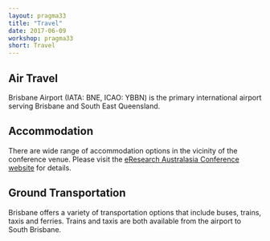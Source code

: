 ```yaml
---
layout: pragma33
title: "Travel"
date: 2017-06-09
workshop: pragma33
short: Travel
---
```


## Air Travel

Brisbane Airport (IATA: BNE, ICAO: YBBN) is the primary international airport
serving Brisbane and South East Queensland. 

## Accommodation
There are wide range of accommodation options in the vicinity of the conference venue. Please visit the [eResearch Australasia Conference website](https://conference.eresearch.edu.au/2017-accommodation-brisbane/) for details.

## Ground Transportation
Brisbane offers a variety of transportation options that  include buses, trains, taxis and ferries. Trains and taxis are both available from the airport to South Brisbane.  
  
